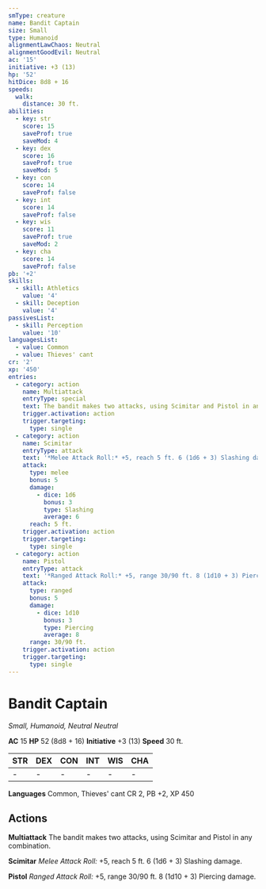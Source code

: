 ```yaml
---
smType: creature
name: Bandit Captain
size: Small
type: Humanoid
alignmentLawChaos: Neutral
alignmentGoodEvil: Neutral
ac: '15'
initiative: +3 (13)
hp: '52'
hitDice: 8d8 + 16
speeds:
  walk:
    distance: 30 ft.
abilities:
  - key: str
    score: 15
    saveProf: true
    saveMod: 4
  - key: dex
    score: 16
    saveProf: true
    saveMod: 5
  - key: con
    score: 14
    saveProf: false
  - key: int
    score: 14
    saveProf: false
  - key: wis
    score: 11
    saveProf: true
    saveMod: 2
  - key: cha
    score: 14
    saveProf: false
pb: '+2'
skills:
  - skill: Athletics
    value: '4'
  - skill: Deception
    value: '4'
passivesList:
  - skill: Perception
    value: '10'
languagesList:
  - value: Common
  - value: Thieves' cant
cr: '2'
xp: '450'
entries:
  - category: action
    name: Multiattack
    entryType: special
    text: The bandit makes two attacks, using Scimitar and Pistol in any combination.
    trigger.activation: action
    trigger.targeting:
      type: single
  - category: action
    name: Scimitar
    entryType: attack
    text: '*Melee Attack Roll:* +5, reach 5 ft. 6 (1d6 + 3) Slashing damage.'
    attack:
      type: melee
      bonus: 5
      damage:
        - dice: 1d6
          bonus: 3
          type: Slashing
          average: 6
      reach: 5 ft.
    trigger.activation: action
    trigger.targeting:
      type: single
  - category: action
    name: Pistol
    entryType: attack
    text: '*Ranged Attack Roll:* +5, range 30/90 ft. 8 (1d10 + 3) Piercing damage.'
    attack:
      type: ranged
      bonus: 5
      damage:
        - dice: 1d10
          bonus: 3
          type: Piercing
          average: 8
      range: 30/90 ft.
    trigger.activation: action
    trigger.targeting:
      type: single
---
```


# Bandit Captain
*Small, Humanoid, Neutral Neutral*

**AC** 15
**HP** 52 (8d8 + 16)
**Initiative** +3 (13)
**Speed** 30 ft.

| STR | DEX | CON | INT | WIS | CHA |
| --- | --- | --- | --- | --- | --- |
| - | - | - | - | - | - |

**Languages** Common, Thieves' cant
CR 2, PB +2, XP 450

## Actions

**Multiattack**
The bandit makes two attacks, using Scimitar and Pistol in any combination.

**Scimitar**
*Melee Attack Roll:* +5, reach 5 ft. 6 (1d6 + 3) Slashing damage.

**Pistol**
*Ranged Attack Roll:* +5, range 30/90 ft. 8 (1d10 + 3) Piercing damage.
